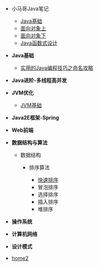 * 小马哥Java笔记

    * [Java基础](notes/Java基础)
    * [面向对象上](notes/面向对象上)
    * [面向对象下](notes/面向对象下)
    * [Java函数式设计](notes/Java函数式设计)
    
* **Java基础**

    * [实用的Java编程技巧之命名攻略](javabasic/实用的Java编程技巧之命名攻略)
  
* **Java进阶-多线程高并发**

* **JVM优化**
  * [JVM基础](jvm/JVM基础)


* **Java2E框架-Spring**
* **Web前端**
* **数据结构与算法**

  * 数据结构

    * 排序算法

      * [快速排序](jvm/JVM基础)
      * 冒泡排序
      * 选择排序
      * 插入排序
      * 堆排序
* **操作系统**
* **计算机网络**
* **设计模式**
* [home2](home2)
